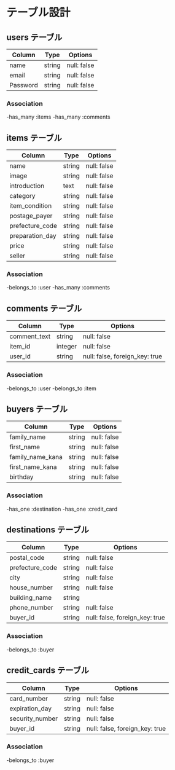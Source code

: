 # テーブル設計

## users テーブル

| Column      | Type   | Options     |
| ----------- | ------ | ----------- |
| name        | string | null: false |
| email       | string | null: false |
| Password    | string | null: false |

### Association

-has_many :items
-has_many :comments

## items テーブル

| Column            | Type    | Options     |
| ----------------  | ------  | ----------- |
| name              | string  | null: false |
| image             | string  | null: false |
| introduction      | text    | null: false |
| category          | string  | null: false |
| item_condition    | string  | null: false |
| postage_payer     | string  | null: false |
| prefecture_code   | string  | null: false |
| preparation_day   | string  | null: false |
| price             | string  | null: false |
| seller            | string  | null: false |

### Association

-belongs_to :user
-has_many :comments


## comments テーブル

| Column            | Type    | Options                       |
| ----------------  | ------  | ----------------------------  |
| comment_text      | string  | null: false                   |
| item_id           | integer | null: false                   |
| user_id           | string  | null: false, foreign_key: true|

### Association

-belongs_to :user
-belongs_to :item

## buyers テーブル

| Column            | Type    | Options     |
| ----------------  | ------  | ----------- |
| family_name       | string  | null: false |
| first_name        | string  | null: false |
| family_name_kana  | string  | null: false |
| first_name_kana   | string  | null: false |
| birthday          | string  | null: false |

### Association

-has_one :destination
-has_one :credit_card

## destinations テーブル

| Column            | Type    | Options                        |
| ----------------  | ------  | -----------------------------  |
| postal_code       | string  | null: false                    |
| prefecture_code   | string  | null: false                    |
| city              | string  | null: false                    |
| house_number      | string  | null: false                    |
| building_name     | string  |                                |
| phone_number      | string  | null: false                    |
| buyer_id          | string  | null: false, foreign_key: true |

### Association

-belongs_to :buyer

## credit_cards テーブル

| Column            | Type    | Options                       |
| ----------------  | ------  | ----------------------------  |
| card_number       | string  | null: false                   |
| expiration_day    | string  | null: false                   |
| security_number   | string  | null: false                   |
| buyer_id          | string  | null: false, foreign_key: true|

### Association

-belongs_to :buyer

